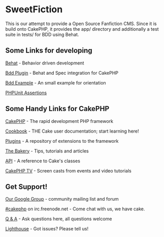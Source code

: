 SweetFiction
=======

This is our attempt to provide a Open Source Fanfiction CMS. Since it is build onto CakePHP, it provides the app/ directory and additionally a test suite in tests/ for BDD using Behat.

Some Links for developing
----------------

[Behat](http://docs.behat.org) - Behavior driven development

[Bdd Plugin](https://github.com/sizuhiko/Bdd) - Behat and Spec integration for CakePHP

[Bdd Example](https://github.com/sizuhiko/BddExampleApp) - An small example for orientation

[PHPUnit Assertions](http://www.phpunit.de/manual/3.4/en/appendixes.assertions.html)


Some Handy Links for CakePHP
----------------

[CakePHP](http://www.cakephp.org) - The rapid development PHP framework

[Cookbook](http://book.cakephp.org) - THE Cake user documentation; start learning here!

[Plugins](http://plugins.cakephp.org/) - A repository of extensions to the framework

[The Bakery](http://bakery.cakephp.org) - Tips, tutorials and articles

[API](http://api.cakephp.org) - A reference to Cake's classes

[CakePHP TV](http://tv.cakephp.org) - Screen casts from events and video tutorials

Get Support!
------------

[Our Google Group](http://groups.google.com/group/cake-php) - community mailing list and forum

[#cakephp](http://webchat.freenode.net/?channels=#cakephp) on irc.freenode.net - Come chat with us, we have cake.

[Q & A](http://ask.cakephp.org/) - Ask questions here, all questions welcome

[Lighthouse](http://cakephp.lighthouseapp.com/) - Got issues? Please tell us!